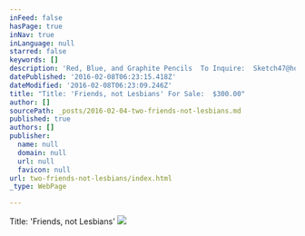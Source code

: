 ```yaml
---
inFeed: false
hasPage: true
inNav: true
inLanguage: null
starred: false
keywords: []
description: 'Red, Blue, and Graphite Pencils  To Inquire:  Sketch47@hotmail.com'
datePublished: '2016-02-08T06:23:15.418Z'
dateModified: '2016-02-08T06:23:09.246Z'
title: "Title: 'Friends, not Lesbians' For Sale:  $300.00"
author: []
sourcePath: _posts/2016-02-04-two-friends-not-lesbians.md
published: true
authors: []
publisher:
  name: null
  domain: null
  url: null
  favicon: null
url: two-friends-not-lesbians/index.html
_type: WebPage

---
```

Title:  'Friends, not Lesbians'  ![](https://s3-us-west-2.amazonaws.com/the-grid-img/p/66de8d7c1fe82e175e14671bd94363d4bea4bd0a.jpg)